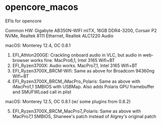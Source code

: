 # opencore_macos
EFIs for opencore

Common HW: Gigabyte AB350N-WIFI mITX, 16GB DDR4-3200, Corsair P2 NVMe, Realtek 8111 Ethernet, Realtek ALC1220 Audio

macOS: Monterey 12.4, OC 0.8.1

1) EFI_Athlon200GE: Crackling onboard audio in VLC, but audio in web-browser works fine. MacPro6,1, Intel 3165 Wifi+BT
2) EFI_Ryzen3700X: Audio works. MacPro7,1, Intel 3165 Wifi+BT
3) EFI_Ryzen3700X_BRCM-Wifi: Same as above for Broadcom 94360ng Wifi+BT
4) EFI_Ryzen3700X_BRCM_iMacPro_Polaris: Same as above with iMacPro1,1 SMBIOS with USBMap. Also adds Polaris GPU framebuffer and SMUFWLoad call in plist

macOS: Monterey 12.5, OC 0.8.1 (w/ some plugins from 0.8.2)

5) EFI_Ryzen3700X_BRCM_MacPro7_Polaris: Same as above with MacPro7,1 SMBIOS, Shaneee's patch instead of Algrey's original patch
